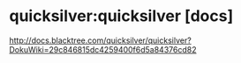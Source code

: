 <!--
id: 474242898
link: http://kevinisom.info/post/474242898/quicksilver-quicksilver-docs
slug: quicksilver-quicksilver-docs
date: Fri Mar 26 2010 19:15:01 GMT+1300 (NZDT)
raw: {"blog_name":"kevinisom","id":474242898,"post_url":"http://kevinisom.info/post/474242898/quicksilver-quicksilver-docs","slug":"quicksilver-quicksilver-docs","type":"link","date":"2010-03-26 06:15:01 GMT","timestamp":1269584101,"state":"published","format":"html","reblog_key":"fvhMPBnv","tags":[],"short_url":"http://tmblr.co/Zw68YySH5zI","highlighted":[],"feed_item":"http://docs.blacktree.com/quicksilver/quicksilver?DokuWiki=29c846815dc4259400f6d5a84376cd82","from_feed_id":"650234","note_count":0,"title":"quicksilver:quicksilver [docs]","url":"http://docs.blacktree.com/quicksilver/quicksilver?DokuWiki=29c846815dc4259400f6d5a84376cd82","description":""}
publish: 2010-03-026
tags: 
title: quicksilver:quicksilver [docs]
-->


quicksilver:quicksilver [docs]
==============================

<http://docs.blacktree.com/quicksilver/quicksilver?DokuWiki=29c846815dc4259400f6d5a84376cd82>

